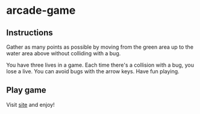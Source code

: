 arcade-game
===============================

## Instructions

Gather as many points as possible by moving from the green area up to the water area above without colliding with a bug. 

You have three lives in a game. Each time there's a collision with a bug, you lose a live. You can avoid bugs with the arrow keys. Have fun playing.

## Play game
Visit [site](https://github.com/kenodipe/arcade-game) and enjoy!

